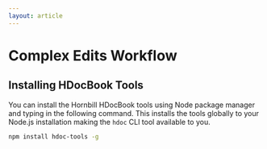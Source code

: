 ```yaml
---
layout: article
---
```

# Complex Edits Workflow


## Installing HDocBook Tools
You can install the Hornbill HDocBook tools using Node package manager and typing in the following command. This installs the tools globally to your Node.js installation making the `hdoc` CLI tool available to you.  

```bash
npm install hdoc-tools -g
```